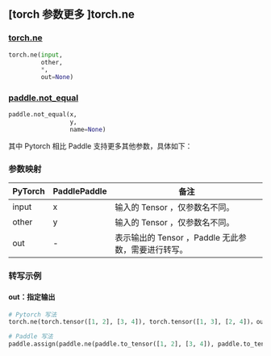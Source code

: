 ## [torch 参数更多 ]torch.ne

### [torch.ne](https://pytorch.org/docs/stable/generated/torch.ne.html?highlight=torch.ne#torch.ne)

```python
torch.ne(input,
         other,
         *,
         out=None)
```

### [paddle.not_equal](https://www.paddlepaddle.org.cn/documentation/docs/zh/api/paddle/not_equal_cn.html#not_equal)

```python
paddle.not_equal(x,
                 y,
                 name=None)
```

其中 Pytorch 相比 Paddle 支持更多其他参数，具体如下：

### 参数映射
| PyTorch       | PaddlePaddle | 备注                                                   |
| ------------- | ------------ | ------------------------------------------------------ |
| input         | x            | 输入的 Tensor ，仅参数名不同。                          |
| other         | y            | 输入的 Tensor ，仅参数名不同。                          |
| out           | -            | 表示输出的 Tensor ，Paddle 无此参数，需要进行转写。      |


### 转写示例
#### out：指定输出
```python
# Pytorch 写法
torch.ne(torch.tensor([1, 2], [3, 4]), torch.tensor([1, 3], [2, 4])，out=y)

# Paddle 写法
paddle.assign(paddle.ne(paddle.to_tensor([1, 2], [3, 4]), paddle.to_tensor([1, 3], [2, 4]), y))
```
